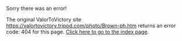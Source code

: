

Sorry there was an error!

The original ValorToVictory site https://valortovictory.tripod.com/photo/Brown-ph.htm returns an error code: 404 for this page. [Click here to go to the index page](../index.md).